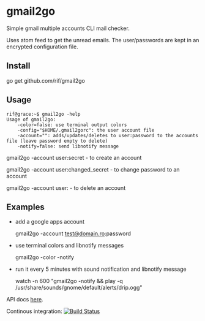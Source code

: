 gmail2go
========

Simple gmail multiple accounts CLI mail checker.

Uses atom feed to get the unread emails. The user/passwords are kept in an encrypted configuration file.

Install
-------

go get github.com/rif/gmail2go

Usage
-----

    rif@grace:~$ gmail2go -help
    Usage of gmail2go:
        -color=false: use terminal output colors
        -config="$HOME/.gmail2gorc": the user account file
        -account="": adds/updates/deletes to user:password to the accounts file (leave password empty to delete)
        -notify=false: send libnotify message

gmail2go -account user:secret - to create an account

gmail2go -account user:changed_secret - to change password to an account

gmail2go -account user: - to delete an account

Examples
--------

- add a google apps account

    gmail2go -account test@domain.ro:password

- use terminal colors and libnotify messages

    gmail2go -color -notify

- run it every 5 minutes with sound notification and libnotify message

    watch -n 600 "gmail2go -notify && play -q /usr/share/sounds/gnome/default/alerts/drip.ogg"

API docs [here](http://go.pkgdoc.org/github.com/rif/gmail2go).

Continous integration: [![Build Status](https://goci.herokuapp.com/project/image/github.com/rif/gmail2go "Continous integration")](http://goci.me/project/github.com/rif/gmail2go)
